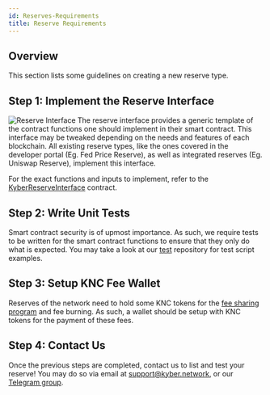 ```yaml
---
id: Reserves-Requirements
title: Reserve Requirements
---
```

## Overview
This section lists some guidelines on creating a new reserve type.

## Step 1: Implement the Reserve Interface
![Reserve Interface](/uploads/reserveinterface.png "Reserve Interface")
The reserve interface provides a generic template of the contract functions one should implement in their smart contract. This interface may be tweaked depending on the needs and features of each blockchain. All existing reserve types, like the ones covered in the developer portal (Eg. Fed Price Reserve), as well as integrated reserves (Eg. Uniswap Reserve), implement this interface.

For the exact functions and inputs to implement, refer to the [KyberReserveInterface](references-kyberreserveinterface.md) contract.

## Step 2: Write Unit Tests
Smart contract security is of upmost importance. As such, we require tests to be written for the smart contract functions to ensure that they only do what is expected. You may take a look at our [test](https://github.com/KyberNetwork/smart-contracts/tree/master/test) repository for test script examples.

## Step 3: Setup KNC Fee Wallet
Reserves of the network need to hold some KNC tokens for the [fee sharing program](integrations-feesharing.md#fee-example) and fee burning. As such, a wallet should be setup with KNC tokens for the payment of these fees.

## Step 4: Contact Us
Once the previous steps are completed, contact us to list and test your reserve! You may do so via email at support@kyber.network, or our [Telegram group](https://t.me/kyberdeveloper).
